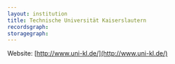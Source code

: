 ```yaml
---
layout: institution
title: Technische Universität Kaiserslautern
recordsgraph: 
storagegraph: 
---
```


Website: [http://www.uni-kl.de/](http://www.uni-kl.de/)
